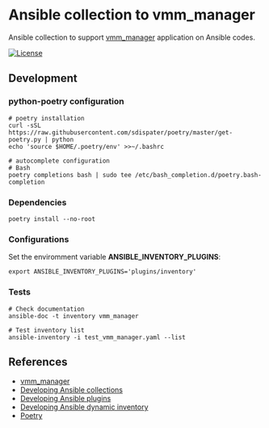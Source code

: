 # Ansible collection to vmm_manager

Ansible collection to support [vmm_manager](https://github.com/MP-ES/vmm_manager) application on Ansible codes.

[![License](https://img.shields.io/github/license/MP-ES/vmm_manager_ansible_collection.svg)](LICENSE)

## Development

### python-poetry configuration

```shell
# poetry installation
curl -sSL https://raw.githubusercontent.com/sdispater/poetry/master/get-poetry.py | python
echo 'source $HOME/.poetry/env' >>~/.bashrc

# autocomplete configuration
# Bash
poetry completions bash | sudo tee /etc/bash_completion.d/poetry.bash-completion
```

### Dependencies

```shell
poetry install --no-root
```

### Configurations

Set the enviromment variable **ANSIBLE_INVENTORY_PLUGINS**:

```shell
export ANSIBLE_INVENTORY_PLUGINS='plugins/inventory'
```

### Tests

```shell
# Check documentation
ansible-doc -t inventory vmm_manager

# Test inventory list
ansible-inventory -i test_vmm_manager.yaml --list
```

## References

- [vmm_manager](https://github.com/MP-ES/vmm_manager)
- [Developing Ansible collections](https://docs.ansible.com/ansible/latest/dev_guide/developing_collections.html#developing-collections)
- [Developing Ansible plugins](https://docs.ansible.com/ansible/latest/dev_guide/developing_plugins.html#developing-plugins)
- [Developing Ansible dynamic inventory](https://docs.ansible.com/ansible/latest/dev_guide/developing_inventory.html#inventory-sources)
- [Poetry](https://python-poetry.org/)
